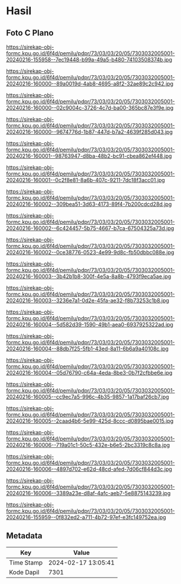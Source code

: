 # Hasil

## Foto C Plano

https://sirekap-obj-formc.kpu.go.id/6f4d/pemilu/pdpr/73/03/03/20/05/7303032005001-20240216-155958--7ec19448-b99a-49a5-b480-74103508374b.jpg

https://sirekap-obj-formc.kpu.go.id/6f4d/pemilu/pdpr/73/03/03/20/05/7303032005001-20240216-160000--89a0019d-4ab8-4695-a8f2-32ae89c2c942.jpg

https://sirekap-obj-formc.kpu.go.id/6f4d/pemilu/pdpr/73/03/03/20/05/7303032005001-20240216-160000--02c9004c-3726-4c7d-ba00-365bc87e3f9e.jpg

https://sirekap-obj-formc.kpu.go.id/6f4d/pemilu/pdpr/73/03/03/20/05/7303032005001-20240216-160000--9674776d-1b87-447d-b7a2-4639f285d043.jpg

https://sirekap-obj-formc.kpu.go.id/6f4d/pemilu/pdpr/73/03/03/20/05/7303032005001-20240216-160001--98763947-d8ba-48b2-bc91-cbea862ef448.jpg

https://sirekap-obj-formc.kpu.go.id/6f4d/pemilu/pdpr/73/03/03/20/05/7303032005001-20240216-160001--0c2f8e81-8a6b-407c-9211-7dc18f3acc01.jpg

https://sirekap-obj-formc.kpu.go.id/6f4d/pemilu/pdpr/73/03/03/20/05/7303032005001-20240216-160002--309bea51-3d63-4173-89f4-7b200cdcd28d.jpg

https://sirekap-obj-formc.kpu.go.id/6f4d/pemilu/pdpr/73/03/03/20/05/7303032005001-20240216-160002--6c424457-5b75-4667-b7ca-67504325a73d.jpg

https://sirekap-obj-formc.kpu.go.id/6f4d/pemilu/pdpr/73/03/03/20/05/7303032005001-20240216-160002--0ce38776-0523-4e99-9d8c-fb50dbbc088e.jpg

https://sirekap-obj-formc.kpu.go.id/6f4d/pemilu/pdpr/73/03/03/20/05/7303032005001-20240216-160003--3b42b1b8-300f-4e5a-8a8b-4793f9eca5ae.jpg

https://sirekap-obj-formc.kpu.go.id/6f4d/pemilu/pdpr/73/03/03/20/05/7303032005001-20240216-160003--3236e7a1-0d2e-45fa-ae32-f8b73253c1b8.jpg

https://sirekap-obj-formc.kpu.go.id/6f4d/pemilu/pdpr/73/03/03/20/05/7303032005001-20240216-160004--5d582d39-1590-49b1-aea0-6937925322ad.jpg

https://sirekap-obj-formc.kpu.go.id/6f4d/pemilu/pdpr/73/03/03/20/05/7303032005001-20240216-160004--88db7f25-5fb1-43ed-8a11-6b6a9a40108c.jpg

https://sirekap-obj-formc.kpu.go.id/6f4d/pemilu/pdpr/73/03/03/20/05/7303032005001-20240216-160004--05d76790-c64a-4eda-8be3-0b7f2cfbbe6e.jpg

https://sirekap-obj-formc.kpu.go.id/6f4d/pemilu/pdpr/73/03/03/20/05/7303032005001-20240216-160005--cc9ec7a5-996c-4b35-9857-1a17baf26cb7.jpg

https://sirekap-obj-formc.kpu.go.id/6f4d/pemilu/pdpr/73/03/03/20/05/7303032005001-20240216-160005--2caad4b6-5e99-425d-8ccc-d0895bae0015.jpg

https://sirekap-obj-formc.kpu.go.id/6f4d/pemilu/pdpr/73/03/03/20/05/7303032005001-20240216-160006--719a01c1-50c5-432e-b6e5-2bc3319c8c8a.jpg

https://sirekap-obj-formc.kpu.go.id/6f4d/pemilu/pdpr/73/03/03/20/05/7303032005001-20240216-160006--4897d702-e62d-48cd-afed-7d06cf844d3c.jpg

https://sirekap-obj-formc.kpu.go.id/6f4d/pemilu/pdpr/73/03/03/20/05/7303032005001-20240216-160006--3389a23e-d8af-4afc-aeb7-5e8875143239.jpg

https://sirekap-obj-formc.kpu.go.id/6f4d/pemilu/pdpr/73/03/03/20/05/7303032005001-20240216-155959--0f832ed2-a711-4b72-97ef-e3fc149752ea.jpg


## Metadata

| Key        | Value               |
| ---------- | ------------------- |
| Time Stamp | 2024-02-17 13:05:41 |
| Kode Dapil | 7301                |



